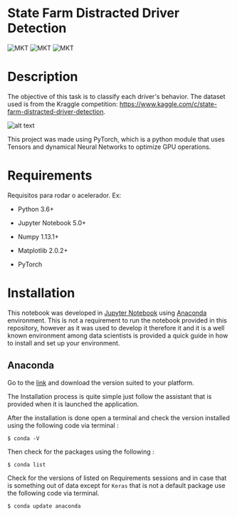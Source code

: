 # State Farm Distracted Driver Detection
![MKT](https://img.shields.io/badge/version-v0.1-blue.svg)
![MKT](https://img.shields.io/badge/language-Python-orange.svg)
![MKT](https://img.shields.io/badge/platform-Jupyter-lightgrey.svg)


# Description

The objective of this task is to classify each driver's behavior. The dataset used is from the Kraggle competition: https://www.kaggle.com/c/state-farm-distracted-driver-detection.

![alt text](https://github.com/RenatoBMLR/state-farm-distracted-driver-detection/blob/master/figures/data.png)


This project was made using PyTorch, which is a python module that uses Tensors and dynamical Neural Networks to optimize GPU operations.

# Requirements

Requisitos para rodar o acelerador. Ex:

-   Python 3.6+

-   Jupyter Notebook 5.0+

-   Numpy 1.13.1+

-   Matplotlib 2.0.2+

-   PyTorch


# Installation

This notebook was developed in [Jupyter Notebook](http://jupyter.org) using [Anaconda](https://anaconda.org) environment. This is not a requirement to run the notebook provided in this repository, however as it was used to develop it therefore it and it is a well known environment among data scientists is provided a quick guide in how to install and set up your environment.



## Anaconda

Go to the [link](https://www.anaconda.com/download/#download) and download the version suited to your platform.

The Installation process is quite simple just follow the assistant that is provided when it is launched the application.

After the installation is done open a terminal and check the version installed using the following code via terminal :

```
$ conda -V

```
Then check for the packages using the following :

```
$ conda list

```
Check for the versions of listed on Requirements sessions and in case that is something out of data except for `Keras` that is not a default package use the following code via terminal.

```
$ conda update anaconda

```
